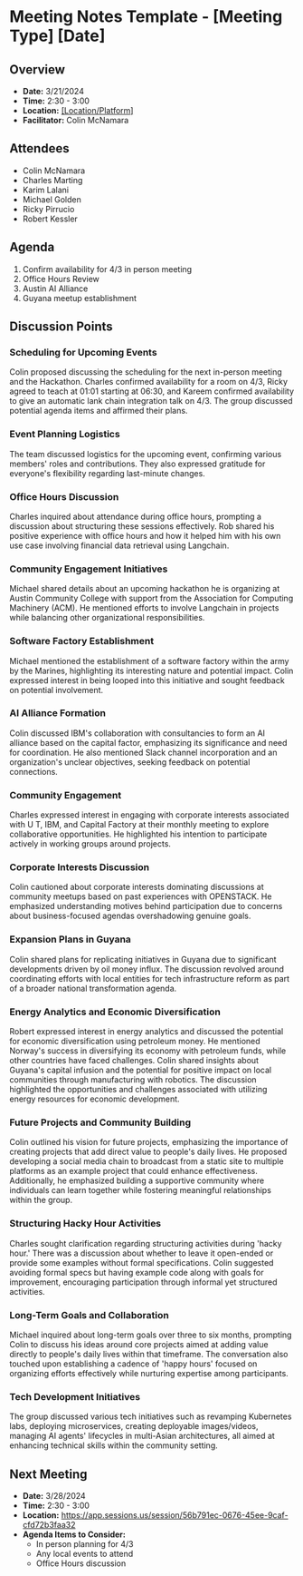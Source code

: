
# Meeting Notes Template - [Meeting Type] [Date]

## Overview
* **Date:** 3/21/2024
* **Time:** 2:30 - 3:00
* **Location:** [\[Location/Platform\]](https://app.sessions.us/session/56b791ec-0676-45ee-9caf-cfd72b3faa32)
* **Facilitator:** Colin McNamara

## Attendees
* Colin McNamara
* Charles Marting
* Karim Lalani
* Michael Golden
* Ricky Pirrucio
* Robert Kessler

## Agenda
1. Confirm availability for 4/3 in person meeting
2. Office Hours Review
3. Austin AI Alliance
4. Guyana meetup establishment

## Discussion Points

### Scheduling for Upcoming Events
Colin proposed discussing the scheduling for the next in-person meeting and the Hackathon. Charles confirmed availability for a room on 4/3, Ricky agreed to teach at 01:01 starting at 06:30, and Kareem confirmed availability to give an automatic lank chain integration talk on 4/3. The group discussed potential agenda items and affirmed their plans.

### Event Planning Logistics
The team discussed logistics for the upcoming event, confirming various members' roles and contributions. They also expressed gratitude for everyone's flexibility regarding last-minute changes.

### Office Hours Discussion
Charles inquired about attendance during office hours, prompting a discussion about structuring these sessions effectively. Rob shared his positive experience with office hours and how it helped him with his own use case involving financial data retrieval using Langchain.

### Community Engagement Initiatives
Michael shared details about an upcoming hackathon he is organizing at Austin Community College with support from the Association for Computing Machinery (ACM). He mentioned efforts to involve Langchain in projects while balancing other organizational responsibilities.

### Software Factory Establishment
Michael mentioned the establishment of a software factory within the army by the Marines, highlighting its interesting nature and potential impact. Colin expressed interest in being looped into this initiative and sought feedback on potential involvement.

### AI Alliance Formation
Colin discussed IBM's collaboration with consultancies to form an AI alliance based on the capital factor, emphasizing its significance and need for coordination. He also mentioned Slack channel incorporation and an organization's unclear objectives, seeking feedback on potential connections.

### Community Engagement
Charles expressed interest in engaging with corporate interests associated with U T, IBM, and Capital Factory at their monthly meeting to explore collaborative opportunities. He highlighted his intention to participate actively in working groups around projects.

### Corporate Interests Discussion
Colin cautioned about corporate interests dominating discussions at community meetups based on past experiences with OPENSTACK. He emphasized understanding motives behind participation due to concerns about business-focused agendas overshadowing genuine goals.

### Expansion Plans in Guyana
Colin shared plans for replicating initiatives in Guyana due to significant developments driven by oil money influx. The discussion revolved around coordinating efforts with local entities for tech infrastructure reform as part of a broader national transformation agenda.

### Energy Analytics and Economic Diversification
Robert expressed interest in energy analytics and discussed the potential for economic diversification using petroleum money. He mentioned Norway's success in diversifying its economy with petroleum funds, while other countries have faced challenges. Colin shared insights about Guyana's capital infusion and the potential for positive impact on local communities through manufacturing with robotics. The discussion highlighted the opportunities and challenges associated with utilizing energy resources for economic development.

### Future Projects and Community Building
Colin outlined his vision for future projects, emphasizing the importance of creating projects that add direct value to people's daily lives. He proposed developing a social media chain to broadcast from a static site to multiple platforms as an example project that could enhance effectiveness. Additionally, he emphasized building a supportive community where individuals can learn together while fostering meaningful relationships within the group.

### Structuring Hacky Hour Activities
Charles sought clarification regarding structuring activities during 'hacky hour.' There was a discussion about whether to leave it open-ended or provide some examples without formal specifications. Colin suggested avoiding formal specs but having example code along with goals for improvement, encouraging participation through informal yet structured activities.

### Long-Term Goals and Collaboration
Michael inquired about long-term goals over three to six months, prompting Colin to discuss his ideas around core projects aimed at adding value directly to people's daily lives within that timeframe. The conversation also touched upon establishing a cadence of 'happy hours' focused on organizing efforts effectively while nurturing expertise among participants.

### Tech Development Initiatives
The group discussed various tech initiatives such as revamping Kubernetes labs, deploying microservices, creating deployable images/videos, managing AI agents' lifecycles in multi-Asian architectures, all aimed at enhancing technical skills within the community setting.



## Next Meeting
* **Date:** 3/28/2024
* **Time:** 2:30 - 3:00
* **Location:** https://app.sessions.us/session/56b791ec-0676-45ee-9caf-cfd72b3faa32
* **Agenda Items to Consider:** 
    * In person planning for 4/3
    * Any local events to attend
    * Office Hours discussion

